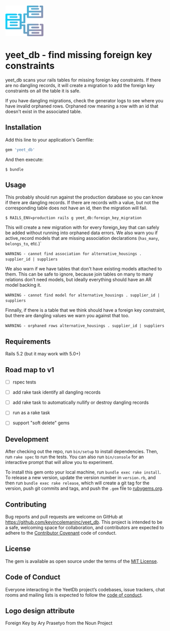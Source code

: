 ![Foreign Key by Ary Prasetyo from the Noun Project](./yeet_db.png)

# yeet_db - find missing foreign key constraints

yeet_db scans your rails tables for missing foreign key constraints. If there are no dangling records, it will create a migration to add the foreign key constraints on all the table it is safe.

If you have dangling migrations, check the generator logs to see where you have invalid orphaned rows. Orphaned row meaning a row with an id that doesn't exist in the associated table.

## Installation

Add this line to your application's Gemfile:

```ruby
gem 'yeet_db'
```

And then execute:

    $ bundle

## Usage

This probably should run against the production database so you can know if there are dangling records. If there are records with a value, but not the corresponding table does not have an id, then the migration will fail.

```
$ RAILS_ENV=production rails g yeet_db:foreign_key_migration
```

This will create a new migration with for every foreign_key that can safely be added without running into orphaned data errors. We also warn you if active_record models that are missing association declarations (`has_many`, `belongs_to`, etc.)`

`WARNING - cannot find association for alternative_housings . supplier_id | suppliers`

We also warn if we have tables that don't have existing models attached to them. This can be safe to ignore, because join tables on many to many relations don't need models, but ideally everything should have an AR model backing it.

`WARNING - cannot find model for alternative_housings . supplier_id | suppliers`

Finnally, if there is a table that we think should have a foreign key constraint, but there are dangling values we warn you against that too.

`WARNING - orphaned rows alternative_housings . supplier_id | suppliers`

## Requirements

Rails 5.2 (but it may work with 5.0+)

## Road map to v1

- [ ] rspec tests
- [ ] add rake task identify all dangling records
- [ ] add rake task to automatically nullify or destroy dangling records
- [ ] run as a rake task
- [ ] support "soft delete" gems


## Development

After checking out the repo, run `bin/setup` to install dependencies. Then, run `rake spec` to run the tests. You can also run `bin/console` for an interactive prompt that will allow you to experiment.

To install this gem onto your local machine, run `bundle exec rake install`. To release a new version, update the version number in `version.rb`, and then run `bundle exec rake release`, which will create a git tag for the version, push git commits and tags, and push the `.gem` file to [rubygems.org](https://rubygems.org).

## Contributing

Bug reports and pull requests are welcome on GitHub at https://github.com/kevincolemaninc/yeet_db. This project is intended to be a safe, welcoming space for collaboration, and contributors are expected to adhere to the [Contributor Covenant](http://contributor-covenant.org) code of conduct.

## License

The gem is available as open source under the terms of the [MIT License](https://opensource.org/licenses/MIT).

## Code of Conduct

Everyone interacting in the YeetDb project’s codebases, issue trackers, chat rooms and mailing lists is expected to follow the [code of conduct](https://github.com/kevincolemaninc/yeet_db/blob/master/CODE_OF_CONDUCT.md).

## Logo design attribute
Foreign Key by Ary Prasetyo from the Noun Project